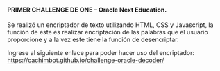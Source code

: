 #### PRIMER CHALLENGE DE ONE – Oracle Next Education.

Se realizó un encriptador de texto utilizando HTML, CSS y Javascript, la función de este es realizar encriptación de las palabras que el usuario proporcione y a la vez este tiene la función de desencriptar.

Ingrese al siguiente enlace para poder hacer uso del encriptador:
https://cachimbot.github.io/challenge-oracle-decoder/
